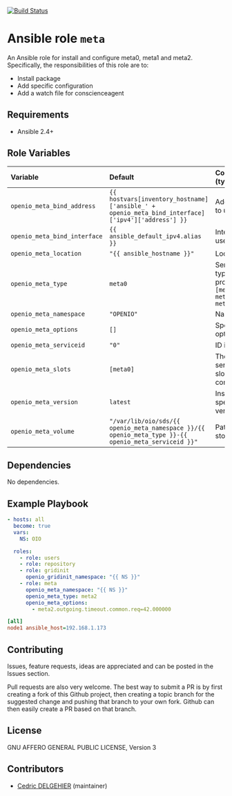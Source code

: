 [![Build Status](https://travis-ci.org/open-io/ansible-role-openio-meta.svg?branch=master)](https://travis-ci.org/open-io/ansible-role-openio-meta)
# Ansible role `meta`

An Ansible role for install and configure meta0, meta1 and meta2. Specifically, the responsibilities of this role are to:

- Install package
- Add specific configuration
- Add a watch file for conscienceagent

## Requirements

- Ansible 2.4+

## Role Variables


| Variable   | Default | Comments (type)  |
| :---       | :---    | :---             |
| `openio_meta_bind_address` | `{{ hostvars[inventory_hostname]['ansible_' + openio_meta_bind_interface]['ipv4']['address'] }}` | Address IP to use. |
| `openio_meta_bind_interface` | `{{ ansible_default_ipv4.alias }}` | Interface to use |
| `openio_meta_location` | `"{{ ansible_hostname }}"` | Location |
| `openio_meta_type` | `meta0` | Service type to provide `[meta0, meta1, meta2]` |
| `openio_meta_namespace` | `"OPENIO"` | Namespace |
| `openio_meta_options` | `[]` | Specific options |
| `openio_meta_serviceid` | `"0"` | ID in gridinit |
| `openio_meta_slots` | `[meta0]` | The service's slot in conscience |
| `openio_meta_version` | `latest` | Install a specific version |
| `openio_meta_volume` | `"/var/lib/oio/sds/{{ openio_meta_namespace }}/{{ openio_meta_type }}-{{ openio_meta_serviceid }}"` | Path to store data |

## Dependencies

No dependencies.

## Example Playbook

```yaml
- hosts: all
  become: true
  vars:
    NS: OIO

  roles:
    - role: users
    - role: repository
    - role: gridinit
      openio_gridinit_namespace: "{{ NS }}"
    - role: meta
      openio_meta_namespace: "{{ NS }}"
      openio_meta_type: meta2
      openio_meta_options:
        - meta2.outgoing.timeout.common.req=42.000000
```


```ini
[all]
node1 ansible_host=192.168.1.173
```

## Contributing

Issues, feature requests, ideas are appreciated and can be posted in the Issues section.

Pull requests are also very welcome.
The best way to submit a PR is by first creating a fork of this Github project, then creating a topic branch for the suggested change and pushing that branch to your own fork.
Github can then easily create a PR based on that branch.

## License

GNU AFFERO GENERAL PUBLIC LICENSE, Version 3

## Contributors

- [Cedric DELGEHIER](https://github.com/cdelgehier) (maintainer)
